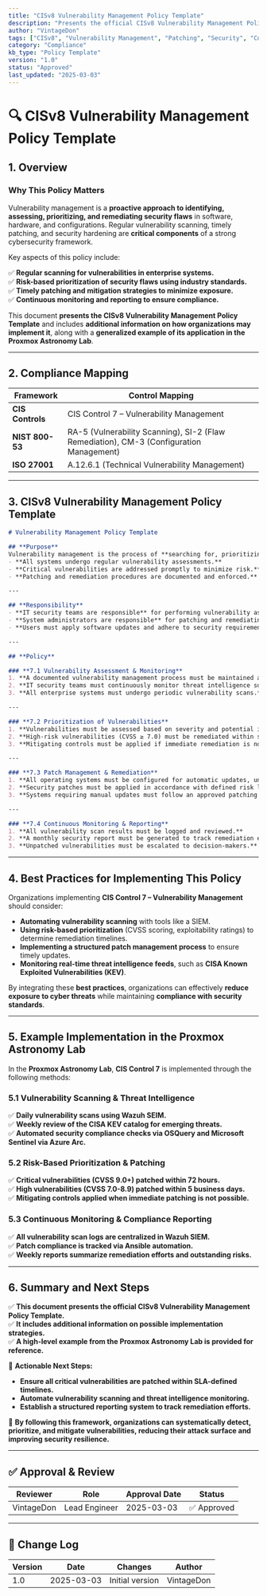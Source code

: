 ```yaml
---
title: "CISv8 Vulnerability Management Policy Template"
description: "Presents the official CISv8 Vulnerability Management Policy Template, with additional information on possible solutions and an example of its application in the Proxmox Astronomy Lab."
author: "VintageDon"
tags: ["CISv8", "Vulnerability Management", "Patching", "Security", "Compliance"]
category: "Compliance"
kb_type: "Policy Template"
version: "1.0"
status: "Approved"
last_updated: "2025-03-03"
---
```


# **🔍 CISv8 Vulnerability Management Policy Template**

## **1. Overview**  

### **Why This Policy Matters**  

Vulnerability management is a **proactive approach to identifying, assessing, prioritizing, and remediating security flaws** in software, hardware, and configurations. Regular vulnerability scanning, timely patching, and security hardening are **critical components** of a strong cybersecurity framework.

Key aspects of this policy include:  

✅ **Regular scanning for vulnerabilities in enterprise systems.**  
✅ **Risk-based prioritization of security flaws using industry standards.**  
✅ **Timely patching and mitigation strategies to minimize exposure.**  
✅ **Continuous monitoring and reporting to ensure compliance.**  

This document **presents the CISv8 Vulnerability Management Policy Template** and includes **additional information on how organizations may implement it**, along with a **generalized example of its application in the Proxmox Astronomy Lab**.

---

## **2. Compliance Mapping**  

| **Framework**      | **Control Mapping** |
|--------------------|--------------------|
| **CIS Controls**   | CIS Control 7 – Vulnerability Management |
| **NIST 800-53**    | RA-5 (Vulnerability Scanning), SI-2 (Flaw Remediation), CM-3 (Configuration Management) |
| **ISO 27001**      | A.12.6.1 (Technical Vulnerability Management) |

---

## **3. CISv8 Vulnerability Management Policy Template**  

```markdown
# Vulnerability Management Policy Template  

## **Purpose**  
Vulnerability management is the process of **searching for, prioritizing, and remediating vulnerabilities** in enterprise systems and software. This policy ensures:  
- **All systems undergo regular vulnerability assessments.**  
- **Critical vulnerabilities are addressed promptly to minimize risk.**  
- **Patching and remediation procedures are documented and enforced.**  

---

## **Responsibility**  
- **IT security teams are responsible** for performing vulnerability assessments.  
- **System administrators are responsible** for patching and remediating vulnerabilities.  
- **Users must apply software updates and adhere to security requirements.**  

---

## **Policy**  

### **7.1 Vulnerability Assessment & Monitoring**  
1. **A documented vulnerability management process must be maintained and reviewed annually.**  
2. **IT security teams must continuously monitor threat intelligence sources.**  
3. **All enterprise systems must undergo periodic vulnerability scans.**  

---

### **7.2 Prioritization of Vulnerabilities**  
1. **Vulnerabilities must be assessed based on severity and potential impact.**  
2. **High-risk vulnerabilities (CVSS ≥ 7.0) must be remediated within strict SLAs.**  
3. **Mitigating controls must be applied if immediate remediation is not feasible.**  

---

### **7.3 Patch Management & Remediation**  
1. **All operating systems must be configured for automatic updates, unless otherwise documented.**  
2. **Security patches must be applied in accordance with defined risk levels.**  
3. **Systems requiring manual updates must follow an approved patching schedule.**  

---

### **7.4 Continuous Monitoring & Reporting**  
1. **All vulnerability scan results must be logged and reviewed.**  
2. **A monthly security report must be generated to track remediation efforts.**  
3. **Unpatched vulnerabilities must be escalated to decision-makers.**  

```

---

## **4. Best Practices for Implementing This Policy**  

Organizations implementing **CIS Control 7 – Vulnerability Management** should consider:  

- **Automating vulnerability scanning** with tools like a SIEM.  
- **Using risk-based prioritization** (CVSS scoring, exploitability ratings) to determine remediation timelines.  
- **Implementing a structured patch management process** to ensure timely updates.  
- **Monitoring real-time threat intelligence feeds**, such as **CISA Known Exploited Vulnerabilities (KEV)**.  

By integrating these **best practices**, organizations can effectively **reduce exposure to cyber threats** while maintaining **compliance with security standards**.

---

## **5. Example Implementation in the Proxmox Astronomy Lab**  

In the **Proxmox Astronomy Lab**, **CIS Control 7** is implemented through the following methods:

### **5.1 Vulnerability Scanning & Threat Intelligence**  

✅ **Daily vulnerability scans using Wazuh SEIM.**  
✅ **Weekly review of the CISA KEV catalog for emerging threats.**  
✅ **Automated security compliance checks via OSQuery and Microsoft Sentinel via Azure Arc.**  

### **5.2 Risk-Based Prioritization & Patching**  

✅ **Critical vulnerabilities (CVSS 9.0+) patched within 72 hours.**  
✅ **High vulnerabilities (CVSS 7.0-8.9) patched within 5 business days.**  
✅ **Mitigating controls applied when immediate patching is not possible.**  

### **5.3 Continuous Monitoring & Compliance Reporting**  

✅ **All vulnerability scan logs are centralized in Wazuh SIEM.**  
✅ **Patch compliance is tracked via Ansible automation.**  
✅ **Weekly reports summarize remediation efforts and outstanding risks.**  

---

## **6. Summary and Next Steps**  

✅ **This document presents the official CISv8 Vulnerability Management Policy Template.**  
✅ **It includes additional information on possible implementation strategies.**  
✅ **A high-level example from the Proxmox Astronomy Lab is provided for reference.**  

📌 **Actionable Next Steps:**  

- **Ensure all critical vulnerabilities are patched within SLA-defined timelines.**  
- **Automate vulnerability scanning and threat intelligence monitoring.**  
- **Establish a structured reporting system to track remediation efforts.**  

🚀 **By following this framework, organizations can systematically detect, prioritize, and mitigate vulnerabilities, reducing their attack surface and improving security resilience.**  

----

## **✅ Approval & Review**  

| **Reviewer** | **Role** | **Approval Date** | **Status** |
|-------------|---------|------------------|------------|
| VintageDon | Lead Engineer | 2025-03-03 | ✅ Approved |

---

## **📜 Change Log**  

| **Version** | **Date** | **Changes** | **Author** |
|------------|---------|-------------|------------|
| 1.0 | 2025-03-03 | Initial version | VintageDon |

